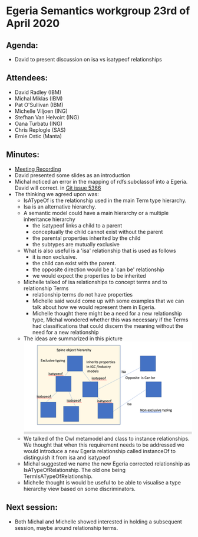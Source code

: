 # Egeria Semantics workgroup 23rd of April 2020

## Agenda:
* David to present discussion on isa vs isatypeof relationships 


## Attendees:
* David Radley (IBM)
* Michal Miklas (IBM)
* Pat O'Sullivan (IBM)
* Michelle Viljoen (ING)
* Stefhan Van Helvoirt (ING)
* Oana Turbatu (ING)
* Chris Replogle (SAS)
* Ernie Ostic (Manta) 

## Minutes:
* [Meeting Recording](../meeting-recordings/Semantics%20workgroup%20meeting%2014th%20Jun%202021.mp4) 
* David presented some slides as an introduction
* Michal noticed an error in the mapping of rdfs:subclassof into a Egeria. David will correct. in
[Git issue 5366](https://github.com/odpi/egeria/issues/5366) 
* The thinking we agreed upon was:
    * IsATypeOf is the relationship used in the main Term type hierarchy.
    * Isa is an alternative hierarchy.
    * A semantic model could have a main hierarchy or a multiple inheritance hierarchy
        * the isatypeof links a child to a parent    
        * conceptually the child cannot exist without the parent
        * the parental properties inherited by the child
        * the subtypes are mutually exclusive
    * What is also useful is a 'isa' relationship that is used as follows
        * it is non exclusive. 
        * the child can exist with the parent.
        * the opposite direction would be a 'can be' relationship
        * we would expect the properties to be inherited     
    * Michelle talked of isa relationships to concept terms and to relationship Terms
        * relationship terms do not have properties
        * Michelle said would come up with some examples that we can talk about how we would represent them in Egeria.      
        * Michelle thought there might be a need for a new relationship type, Michal wondered whether this was necessary if 
        the Terms had classifications that could discern the meaning without the need for a new relationship  
    * The ideas are summarized in this picture
    ![alt text](../documents/isaisatypeof.png "Isa and ISATypeOf")
    * We talked of the Owl metamodel and class to instance relationships. We thought that when this requirement needs to 
    be addressed we would introduce a new Egeria relationship called instanceOf to distinguish it from isa and isatypeof
    * Michal suggested we name the new Egeria corrected relationship as IsATypeOfRelationship. The old one being TermIsATypeOfRelationship.
    * Michelle thought is would be useful to be able to visualise a type hierarchy view based on some discriminators.    

## Next session:
* Both Michal and Michelle showed interested in holding a subsequent session, maybe around relationship terms.  